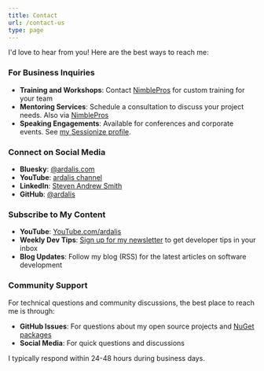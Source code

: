 ```yaml
---
title: Contact
url: /contact-us
type: page
---
```


I'd love to hear from you! Here are the best ways to reach me:

### For Business Inquiries

- **Training and Workshops**: Contact [NimblePros](https://nimblepros.com) for custom training for your team
- **Mentoring Services**: Schedule a consultation to discuss your project needs. Also via [NimblePros](https://nimblepros.com)
- **Speaking Engagements**: Available for conferences and corporate events. See [my Sessionize profile](https://sessionize.com/ardalis).

### Connect on Social Media

- **Bluesky**: [@ardalis.com](https://bsky.app/profile/ardalis.com)
- **YouTube**: [ardalis channel](https://www.youtube.com/ardalis/)
- **LinkedIn**: [Steven Andrew Smith](https://www.linkedin.com/in/stevenandrewsmith)
- **GitHub**: [@ardalis](https://github.com/ardalis)

### Subscribe to My Content

- **YouTube**: [YouTube.com/ardalis](https://youtube.com/ardalis)
- **Weekly Dev Tips**: [Sign up for my newsletter](/tips) to get developer tips in your inbox
- **Blog Updates**: Follow my blog (RSS) for the latest articles on software development

### Community Support

For technical questions and community discussions, the best place to reach me is through:

- **GitHub Issues**: For questions about my open source projects and [NuGet packages](https://www.nuget.org/profiles/ardalis)
- **Social Media**: For quick questions and discussions

I typically respond within 24-48 hours during business days.

